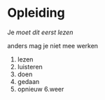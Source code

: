 # Opleiding
Je *moet dit eerst lezen*

anders mag je niet mee werken
1. lezen
2. luisteren
3. doen
4. gedaan
5. opnieuw
6.weer